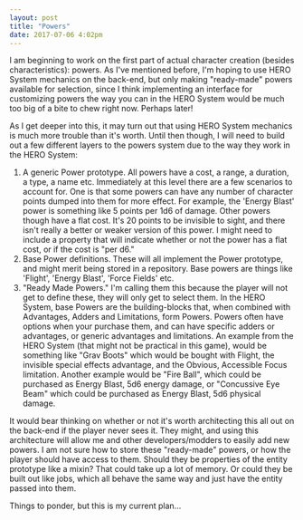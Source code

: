 ```yaml
---
layout: post
title: "Powers"
date: 2017-07-06 4:02pm
---
```


I am beginning to work on the first part of actual character creation (besides characteristics): powers. As I've mentioned before, I'm hoping to use HERO System mechanics on the back-end, but only making "ready-made" powers available for selection, since I think implementing an interface for customizing powers the way you can in the HERO System would be much too big of a bite to chew right now. Perhaps later!

As I get deeper into this, it may turn out that using HERO System mechanics is much more trouble than it's worth. Until then though, I will need to build out a few different layers to the powers system due to the way they work in the HERO System:

1. A generic Power prototype. All powers have a cost, a range, a duration, a type, a name etc. Immediately at this level there are a few scenarios to account for. One is that some powers can have any number of character points dumped into them for more effect. For example, the 'Energy Blast' power is something like 5 points per 1d6 of damage. Other powers though have a flat cost. It's 20 points to be invisible to sight, and there isn't really a better or weaker version of this power. I might need to include a property that will indicate whether or not the power has a flat cost, or if the cost is "per d6."
2. Base Power definitions. These will all implement the Power prototype, and might merit being stored in a repository. Base powers are things like 'Flight', 'Energy Blast', 'Force Fields' etc. 
3. "Ready Made Powers." I'm calling them this because the player will not get to define these, they will only get to select them. In the HERO System, base Powers are the building-blocks that, when combined with Advantages, Adders and Limitations, form Powers. Powers often have options when your purchase them, and can have specific adders or advantages, or generic advantages and limitations. An example from the HERO System (that might not be practical in this game), would be something like "Grav Boots" which would be bought with Flight, the invisible special effects advantage, and the Obvious, Accessible Focus limitation. Another example would be "Fire Ball", which could be purchased as Energy Blast, 5d6 energy damage, or "Concussive Eye Beam" which could be purchased as Energy Blast, 5d6 physical damage.

It would bear thinking on whether or not it's worth architecting this all out on the back-end if the player never sees it. They might, and using this architecture will allow me and other developers/modders to easily add new powers. I am not sure how to store these "ready-made" powers, or how the player should have access to them. Should they be properties of the entity prototype like a mixin? That could take up a lot of memory. Or could they be built out like jobs, which all behave the same way and just have the entity passed into them.

Things to ponder, but this is my current plan...

